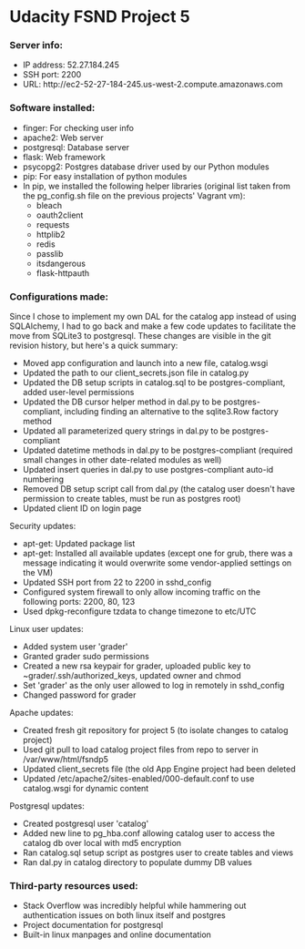 <h1>Udacity FSND Project 5</h1>

<h3>Server info:</h3>
<ul>
    <li>IP address: 52.27.184.245</li>
    <li>SSH port: 2200</li>
    <li>URL: http://ec2-52-27-184-245.us-west-2.compute.amazonaws.com</li>
</ul>

<h3>Software installed:</h3>
<ul>
    <li>finger: For checking user info</li>
    <li>apache2: Web server</li>
    <li>postgresql: Database server</li>
    <li>flask: Web framework</li>
    <li>psycopg2: Postgres database driver used by our Python modules</li>
    <li>pip: For easy installation of python modules</li>
    <li>In pip, we installed the following helper libraries (original list taken from the pg_config.sh file on the previous projects' Vagrant vm):
    <ul>
        <li>bleach</li>
        <li>oauth2client</li>
        <li>requests</li>
        <li>httplib2</li>
        <li>redis</li>
        <li>passlib</li>
        <li>itsdangerous</li>
        <li>flask-httpauth</li>
    </ul>
    </li>
</ul>

<h3>Configurations made:</h3>
<div>Since I chose to implement my own DAL for the catalog app instead of using SQLAlchemy, I had to go back and make a few code updates to facilitate the move from SQLite3 to postgresql.  These changes are visible in the git revision history, but here's a quick summary:
    <ul>
        <li>Moved app configuration and launch into a new file, catalog.wsgi</li>
        <li>Updated the path to our client_secrets.json file in catalog.py</li>
        <li>Updated the DB setup scripts in catalog.sql to be postgres-compliant, added user-level permissions</li>
        <li>Updated the DB cursor helper method in dal.py to be postgres-compliant, including finding an alternative to the sqlite3.Row factory method</li>
        <li>Updated all parameterized query strings in dal.py to be postgres-compliant</li>
        <li>Updated datetime methods in dal.py to be postgres-compliant (required small changes in other date-related modules as well)</li>
        <li>Updated insert queries in dal.py to use postgres-compliant auto-id numbering</li>
        <li>Removed DB setup script call from dal.py (the catalog user doesn't have permission to create tables, must be run as postgres root)</li>
        <li>Updated client ID on login page</li>
    </ul>
</div>

<div>Security updates:
    <ul>
        <li>apt-get: Updated package list</li>
        <li>apt-get: Installed all available updates (except one for grub, there was a message indicating it would overwrite some vendor-applied settings on the VM)</li>
        <li>Updated SSH port from 22 to 2200 in sshd_config</li>
        <li>Configured system firewall to only allow incoming traffic on the following ports: 2200, 80, 123
        <li>Used dpkg-reconfigure tzdata to change timezone to etc/UTC</li>
    </ul>
</div>

<div>Linux user updates:
    <ul>
        <li>Added system user 'grader'</li>
        <li>Granted grader sudo permissions</li>
        <li>Created a new rsa keypair for grader, uploaded public key to ~grader/.ssh/authorized_keys, updated owner and chmod</li>
        <li>Set 'grader' as the only user allowed to log in remotely in sshd_config</li>
        <li>Changed password for grader</li>
    </ul>
</div>

<div>Apache updates:
    <ul>
        <li>Created fresh git repository for project 5 (to isolate changes to catalog project)</li>
        <li>Used git pull to load catalog project files from repo to server in /var/www/html/fsndp5</li>
        <li>Updated client_secrets file (the old App Engine project had been deleted</li>
        <li>Updated /etc/apache2/sites-enabled/000-default.conf to use catalog.wsgi for dynamic content</li>
    </ul>
</div>

<div>Postgresql updates:
    <ul>
        <li>Created postgresql user 'catalog'</li>
        <li>Added new line to pg_hba.conf allowing catalog user to access the catalog db over local with md5 encryption</li>
        <li>Ran catalog.sql setup script as postgres user to create tables and views</li>
        <li>Ran dal.py in catalog directory to populate dummy DB values</li>
    </ul>
</div>

<h3>Third-party resources used:</h3>
<ul>
    <li>Stack Overflow was incredibly helpful while hammering out authentication issues on both linux itself and postgres</li>
    <li>Project documentation for postgresql</li>
    <li>Built-in linux manpages and online documentation</li>
</ul>

    
